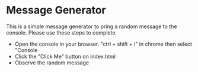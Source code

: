 # Message Generator
This is a simple message generator to pring a random message to the console.
Please use these steps to complete.

- Open the console in your browser. "ctrl + shift + i" in chrome then select "Console
- Click the "Click Me" button on index.html
- Observe the random message
